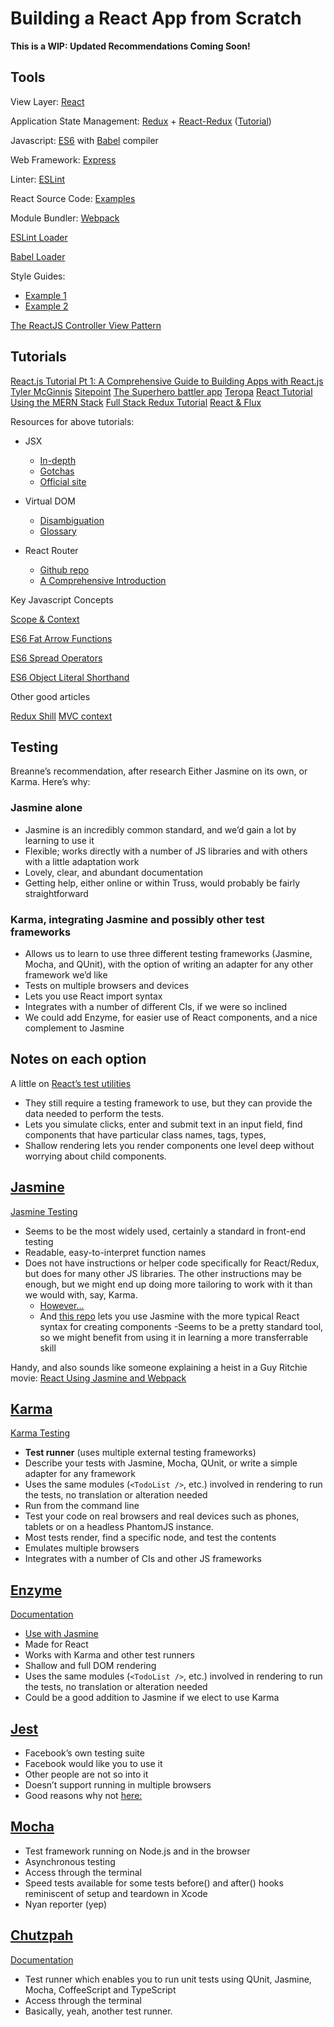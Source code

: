 # Building a React App from Scratch

**This is a WIP: Updated Recommendations Coming Soon!**

## Tools

View Layer: [React](https://facebook.github.io/react/)

Application State Management: [Redux](http://redux.js.org/) + [React-Redux](https://github.com/reactjs/react-redux) ([Tutorial](https://egghead.io/lessons/javascript-redux-the-single-immutable-state-tree))

Javascript: [ES6](https://leanpub.com/understandinges6/read) with [Babel](http://babeljs.io/) compiler

Web Framework: [Express](http://expressjs.com/)

Linter: [ESLint](https://github.com/eslint/eslint)

React Source Code: [Examples](https://react.rocks/tag/Bootstrap)

Module Bundler: [Webpack](https://webpack.github.io/)

[ESLint Loader](https://github.com/MoOx/eslint-loader)

[Babel Loader](https://github.com/babel/babel-loader)

Style Guides:

- [Example 1](https://github.com/airbnb/javascript)
- [Example 2](https://github.com/airbnb/javascript/tree/master/react)

[The ReactJS Controller View Pattern](http://blog.andrewray.me/the-reactjs-controller-view-pattern/)

## Tutorials

[React.js Tutorial Pt 1: A Comprehensive Guide to Building Apps with React.js](http://tylermcginnis.com/reactjs-tutorial-a-comprehensive-guide-to-building-apps-with-react/)
[Tyler McGinnis](https://tylermcginnis.com/reactjs-tutorial-a-comprehensive-guide-to-building-apps-with-react/)
[Sitepoint](http://www.sitepoint.com/how-to-build-a-todo-app-using-react-redux-and-immutable-js/)
[The Superhero battler app](http://blog.krawaller.se/posts/a-react-redux-example-app/)
[Teropa](http://teropa.info/blog/2015/09/10/full-stack-redux-tutorial.html)
[React Tutorial Using the MERN Stack](https://hashnode.com/post/react-tutorial-using-mern-stack-ciiyus9m700qqge53mer0isxz)
[Full Stack Redux Tutorial](http://teropa.info/blog/2015/09/10/full-stack-redux-tutorial.html)
[React & Flux](http://survivejs.com/webpack_react/react_and_flux/)

Resources for above tutorials:

- JSX

  - [In-depth](https://facebook.github.io/react/docs/jsx-in-depth.html)
  - [Gotchas](https://facebook.github.io/react/docs/jsx-gotchas.html)
  - [Official site](https://jsx.github.io/)

- Virtual DOM

  - [Disambiguation](http://jbi.sh/what-is-virtual-dom/)
  - [Glossary](https://facebook.github.io/react/docs/glossary.html)

- React Router

  - [Github repo](https://github.com/reactjs/react-router)
  - [A Comprehensive Introduction](https://www.themarketingtechnologist.co/react-router-an-introduction/)

Key Javascript Concepts

[Scope & Context](http://ryanmorr.com/understanding-scope-and-context-in-javascript/)

[ES6 Fat Arrow Functions](https://strongloop.com/strongblog/an-introduction-to-javascript-es6-arrow-functions/)

[ES6 Spread Operators](http://www.datchley.name/es6-rest-spread-defaults-and-destructuring/)

[ES6 Object Literal Shorthand](http://www.benmvp.com/learning-es6-enhanced-object-literals/)

Other good articles

[Redux Shill](https://blog.andyet.com/2015/08/06/what-the-flux-lets-redux/)
[MVC context](http://blog.andrewray.me/the-reactjs-controller-view-pattern/)

## Testing

Breanne’s recommendation, after research
Either Jasmine on its own, or Karma. Here’s why:

### Jasmine alone

- Jasmine is an incredibly common standard, and we’d gain a lot by learning to use it
- Flexible; works directly with a number of JS libraries and with others with a little adaptation work
- Lovely, clear, and abundant documentation
- Getting help, either online or within Truss, would probably be fairly straightforward

### Karma, integrating Jasmine and possibly other test frameworks

- Allows us to learn to use three different testing frameworks (Jasmine, Mocha, and QUnit), with the option of writing an adapter for any other framework we’d like
- Tests on multiple browsers and devices
- Lets you use React import syntax
- Integrates with a number of different CIs, if we were so inclined
- We could add Enzyme, for easier use of React components, and a nice complement to Jasmine

## Notes on each option

A little on [React’s test utilities](https://facebook.github.io/react/docs/test-utils.html)

- They still require a testing framework to use, but they can provide the data needed to perform the tests.
- Lets you simulate clicks, enter and submit text in an input field, find components that have particular class names, tags,  types,
- Shallow rendering lets you render components one level deep without worrying about child components.

## [Jasmine](http://jasmine.github.io/)

[Jasmine Testing](http://revelry.co/react-testing-with-jasmine/)

- Seems to be the most widely used, certainly a standard in front-end testing
- Readable, easy-to-interpret function names
- Does not have instructions or helper code specifically for React/Redux, but does for many other JS libraries. The other instructions may be enough, but we might end up doing more tailoring to work with it than we would with, say, Karma.
  - [However...](http://revelry.co/react-testing-with-jasmine/react-addons-test-utils)
  - And [this repo](https://github.com/tommyh/jasmine-react) lets you use Jasmine with the more typical React syntax for creating components
    -Seems to be a pretty standard tool, so we might benefit from using it in learning a more transferrable skill

Handy, and also sounds like someone explaining a heist in a Guy Ritchie movie: [React Using Jasmine and Webpack](https://egghead.io/lessons/react-unit-testing-a-react-component-using-jasmine-and-webpack)

## [Karma](http://karma-runner.github.io/0.13/index.html)

[Karma Testing](https://www.toptal.com/react/how-react-components-make-ui-testing-easy)

- **Test runner** (uses multiple external testing frameworks)
- Describe your tests with Jasmine, Mocha, QUnit, or write a simple adapter for any framework
- Uses the same modules (`<TodoList />`, etc.) involved in rendering to run the tests, no translation or alteration needed
- Run from the command line
- Test your code on real browsers and real devices such as phones, tablets or on a headless PhantomJS instance.
- Most tests render, find a specific node, and test the contents
- Emulates multiple browsers
- Integrates with a number of CIs and other JS frameworks

## [Enzyme](https://github.com/airbnb/enzyme)

[Documentation](https://github.com/airbnb/enzyme/blob/master/docs/guides/react-native.md)

- [Use with Jasmine](https://github.com/blainekasten/jasmine-enzyme)
- Made for React
- Works with Karma and other test runners
- Shallow and full DOM rendering
- Uses the same modules (`<TodoList />`, etc.) involved in rendering to run the tests, no translation or alteration needed
- Could be a good addition to Jasmine if we elect to use Karma

## [Jest](https://facebook.github.io/jest/)

- Facebook’s own testing suite
- Facebook would like you to use it
- Other people are not so into it
- Doesn’t support running in multiple browsers
- Good reasons why not [here:](https://www.toptal.com/react/how-react-components-make-ui-testing-easy)

## [Mocha](http://mochajs.org)

- Test framework running on Node.js and in the browser
- Asynchronous testing
- Access through the terminal
- Speed tests available for some tests
  before() and after() hooks reminiscent of setup and teardown in Xcode
- Nyan reporter (yep)

## [Chutzpah](http://mmanela.github.io/chutzpah/)

[Documentation](https://github.com/mmanela/chutzpah/wiki)

- Test runner which enables you to run unit tests using QUnit, Jasmine, Mocha, CoffeeScript and TypeScript
- Access through the terminal
- Basically, yeah, another test runner.

